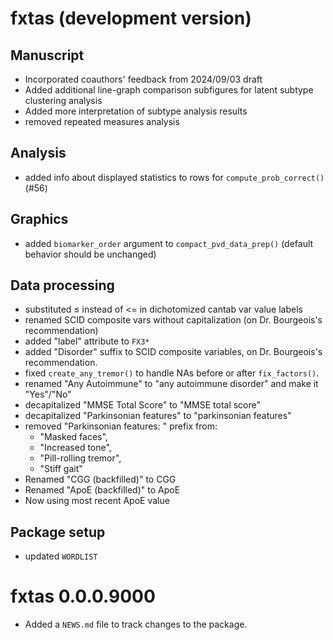 # fxtas (development version)

## Manuscript

* Incorporated coauthors' feedback from 2024/09/03 draft
* Added additional line-graph comparison subfigures
for latent subtype clustering analysis
* Added more interpretation of subtype analysis results
* removed repeated measures analysis

## Analysis

* added info about displayed statistics to rows for `compute_prob_correct()` (#56)

## Graphics

* added `biomarker_order` argument to `compact_pvd_data_prep()` 
(default behavior should be unchanged)

## Data processing

* substituted ≤ instead of <= in dichotomized cantab var value labels
* renamed SCID composite vars without capitalization (on Dr. Bourgeois's recommendation)
* added "label" attribute to `FX3*`
* added "Disorder" suffix to SCID composite variables, 
on Dr. Bourgeois's recommendation.
* fixed `create_any_tremor()` to handle NAs before or after `fix_factors()`.
* renamed "Any Autoimmune" to "any autoimmune disorder" and make it "Yes"/"No"
* decapitalized "MMSE Total Score" to "MMSE total score"
* decapitalized "Parkinsonian features" to "parkinsonian features"
* removed "Parkinsonian features: " prefix from:
  - "Masked faces",
  - "Increased tone",
  - "Pill-rolling tremor",
  - "Stiff gait"
* Renamed "CGG (backfilled)" to CGG
* Renamed "ApoE (backfilled)" to ApoE
* Now using most recent ApoE value

## Package setup

* updated `WORDLIST`

# fxtas 0.0.0.9000

* Added a `NEWS.md` file to track changes to the package.
